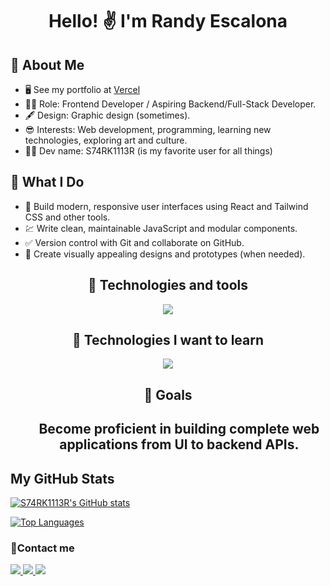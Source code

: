 <h1 align= 'center' > Hello! ✌ I'm Randy Escalona</h1>
  
<h2>🔎 About Me </h2> 

* 🖥️ See my portfolio at [Vercel](https://starkiller-portfolio.vercel.app/)
* 👨‍💻 Role: Frontend Developer / Aspiring Backend/Full-Stack Developer.
* 🖋 Design: Graphic design (sometimes).
* 😎 Interests: Web development, programming, learning new technologies, exploring art and culture.
* 👨‍💻 Dev name: S74RK1113R (is my favorite user for all things)



<h2>🧭 What I Do</h2>

* 🤖 Build modern, responsive user interfaces using React and Tailwind CSS and other tools. 
* 💹 Write clean, maintainable JavaScript and modular components. 
* ✅ Version control with Git and collaborate on GitHub. 
* 🌟 Create visually appealing designs and prototypes (when needed). 


<h2 align='center'>🧰 Technologies and tools </h2>

<div align='center'>
  <img src='https://skills.syvixor.com/api/icons?i=reactjs,tailwindcss,javascript,html,css3,git,github,visualstudiocode,vercel,adobeillustrator'/>
</div>

 <h2  align='center'>🎯 Technologies I want to learn </h2>
 
  <div align='center'>
    <img src='https://skills.syvixor.com/api/icons?i=nodejs,nextjs,astro,expressjs,postgresql,supabase,typescript'/>
  </div>
<h2 align='center'>🎯 Goals <h2>
<ul>
  <p align='center' decoration='none'>
    Become proficient in building complete web applications from UI to backend APIs.
  </p>
</ul>
  


<h2>My GitHub Stats</h2> 

<a href="http://www.github.com/S74RK1113R"><img src="https://github-readme-stats.vercel.app/api?username=S74RK1113R&show_icons=true&hide=&count_private=true&title_color=ffffff&text_color=ffffff&icon_color=0891b2&bg_color=27272a&hide_border=true&show_icons=true" alt="S74RK1113R's GitHub stats" /></a>

<a href="https://github.com/S74RK1113R" align="left"><img src="https://github-readme-stats.vercel.app/api/top-langs/?username=S74RK1113R&langs_count=10&title_color=ffffff&text_color=ffffff&icon_color=0891b2&bg_color=27272a&hide_border=true&locale=en&custom_title=Top%20%Languages" alt="Top Languages" /></a>

<h3>🤝Contact me</h3>
<div>
  
  <a href='mailto:randyes16@gmail.com?subject=Work&amp;body=Dear%20Randy.' target="_blank">
    <img src='https://skills.syvixor.com/api/icons?perline=15&i=gmail'/>  
  </a>
  
  <a href='https://www.instagram.com/s74rk1113r/' target="_blank">
    <img src='https://skills.syvixor.com/api/icons?perline=15&i=instagram'/>
  </a>
  
  <a href='https://wa.me/+5358986663?text=Hello%20I%20need%20your%20help!' target="_blank">
    <img src='https://skills.syvixor.com/api/icons?perline=15&i=whatsapp'/>
  </a>
</div>

